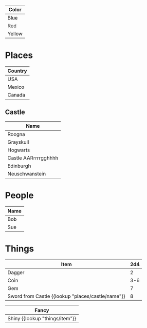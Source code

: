 | Color  |
| ------ |
| Blue   |
| Red    |
| Yellow |

# Places

| Country |
| ------- |
| USA     |
| Mexico  |
| Canada  |

## Castle

| Name                 |
| -------------------- |
| Roogna               |
| Grayskull            |
| Hogwarts             |
| Castle AARrrrrgghhhh |
| Edinburgh            |
| Neuschwanstein       |

# People

| Name |
| ---- |
| Bob  |
| Sue |

# Things

| Item                                              | 2d4 |
| ------------------------------------------------- | --- |
| Dagger                                            | 2   |
| Coin                                              | 3-6 |
| Gem                                               | 7   |
| Sword from Castle {{lookup "places/castle/name"}} | 8   |

| Fancy                          |
| ------------------------------ |
| Shiny {{lookup "things/item"}} |
